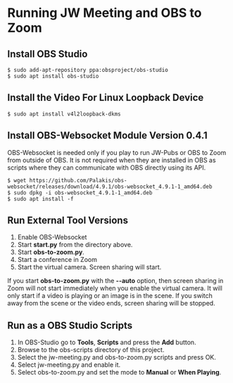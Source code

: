 # Running JW Meeting and OBS to Zoom

## Install OBS Studio

    $ sudo add-apt-repository ppa:obsproject/obs-studio
    $ sudo apt install obs-studio

## Install the Video For Linux Loopback Device

    $ sudo apt install v4l2loopback-dkms

## Install OBS-Websocket Module Version 0.4.1

OBS-Websocket is needed only if you play to run JW-Pubs or OBS to Zoom
from outside of OBS. It is not required when they are installed in OBS as
scripts where they can communicate with OBS directly using its API.

    $ wget https://github.com/Palakis/obs-websocket/releases/download/4.9.1/obs-websocket_4.9.1-1_amd64.deb
    $ sudo dpkg -i obs-websocket_4.9.1-1_amd64.deb
    $ sudo apt install -f

## Run External Tool Versions

1. Enable OBS-Websocket
2. Start **start.py** from the directory above.
2. Start **obs-to-zoom.py**.
3. Start a conference in Zoom
4. Start the virtual camera. Screen sharing will start.

If you start **obs-to-zoom.py** with the **--auto** option, then screen sharing
in Zoom will not start immediately when you enable the virtual camera. It will
only start if a video is playing or an image is in the scene. If you switch
away from the scene or the video ends, screen sharing will be stopped.

## Run as a OBS Studio Scripts

1. In OBS-Studio go to **Tools**, **Scripts** and press the **Add** button.
2. Browse to the obs-scripts directory of this project.
3. Select the jw-meeting.py and obs-to-zoom.py scripts and press OK.
4. Select jw-meeting.py and enable it.
5. Select obs-to-zoom.py and set the mode to **Manual** or **When Playing**.

